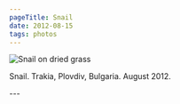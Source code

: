 ```yaml
---
pageTitle: Snail
date: 2012-08-15
tags: photos
---
```

<p><img class="alignnone" src="/assets/images/wpid-20120814_201251.jpg" alt="Snail on dried grass" /></p>
<p>Snail. Trakia, Plovdiv, Bulgaria. August 2012.</p>
---
